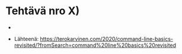 # Tehtävä nro X)
- 


- Lähteenä: https://terokarvinen.com/2020/command-line-basics-revisited/?fromSearch=command%20line%20basics%20revisited
